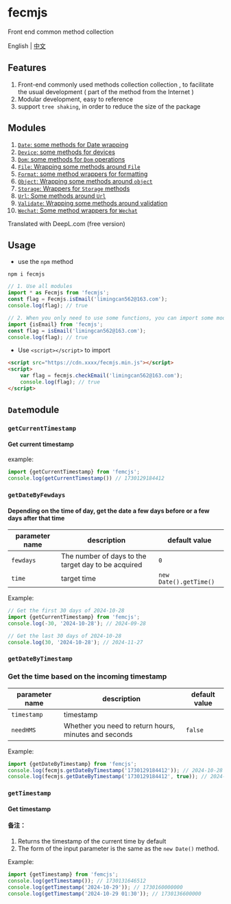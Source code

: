 # fecmjs
Front end common method collection

English | [中文](README_CN.md)

## Features
1. Front-end commonly used methods collection collection , to facilitate the usual development ( part of the method from the Internet )
2. Modular development, easy to reference
3. support `tree shaking`, in order to reduce the size of the package

## Modules
1. [`Date`: some methods for Date wrapping](#Date)
2. [`Device`: some methods for devices](#Device)
3. [`Dom`: some methods for `Dom` operations](#Dom)
4. [`File`: Wrapping some methods around `File`](#File)
5. [`Format`: some method wrappers for formatting](#Format)
6. [`Object`: Wrapping some methods around `object`](#Object)
7. [`Storage`: Wrappers for `Storage` methods](#Storage)
8. [`Url`: Some methods around `Url`](#Url)
9. [`Validate`: Wrapping some methods around validation](#Validate)
10. [`Wechat`: Some method wrappers for `Wechat`](#Wechat)

Translated with DeepL.com (free version)

## Usage
- use the `npm` method

````npm
npm i fecmjs
````

````javascript
// 1. Use all modules
import * as Fecmjs from 'fecmjs';
const flag = Fecmjs.isEmail('limingcan562@163.com');
console.log(flag); // true
````

````javascript
// 2. When you only need to use some functions, you can import some modules (recommended)
import {isEmail} from 'fecmjs';
const flag = isEmail('limingcan562@163.com');
console.log(flag); // true
````

- Use `<script></script>` to import

```html
<script src="https://cdn.xxxx/fecmjs.min.js"></script>
<script>
    var flag = fecmjs.checkEmail('limingcan562@163.com');
    console.log(flag); // true
</script>
````

## <a id="Date">`Date`</a>module

### `getCurrentTimestamp` 
#### Get current timestamp

example: 
```javascript
import {getCurrentTimestamp} from 'femcjs';
console.log(getCurrentTimestamp()) // 1730129184412
```

### `getDateByFewdays` 
#### Depending on the time of day, get the date a few days before or a few days after that time

parameter name | description | default value
------| ----| -----
`fewdays`| The number of days to the target day to be acquired  |  `0` 
`time`| target time  |  `new Date().getTime()` 

Example:
````javascript
// Get the first 30 days of 2024-10-28
import {getCurrentTimestamp} from 'femcjs';
console.log(-30, '2024-10-28'); // 2024-09-28

// Get the last 30 days of 2024-10-28
console.log(30, '2024-10-28'); // 2024-11-27
````

### `getDateByTimestamp` 
### Get the time based on the incoming timestamp

parameter name | description | default value
------| ----| -----
`timestamp`| timestamp  | 
`needHMS`| Whether you need to return hours, minutes and seconds  | `false` 

Example:
```javascript
import {getDateByTimestamp} from 'femcjs';
console.log(fecmjs.getDateByTimestamp('1730129184412')); // 2024-10-28
console.log(fecmjs.getDateByTimestamp('1730129184412', true)); // 2024-10-28 23:26:24
```

### `getTimestamp` 
#### Get timestamp  

#### 备注：
1. Returns the timestamp of the current time by default
2. The form of the input parameter is the same as the `new Date()` method.

Example:
```javascript
import {getTimestamp} from 'femcjs';
console.log(getTimestamp()); // 1730131646512
console.log(getTimestamp('2024-10-29')); // 1730160000000
console.log(getTimestamp('2024-10-29 01:30')); // 1730136600000
```